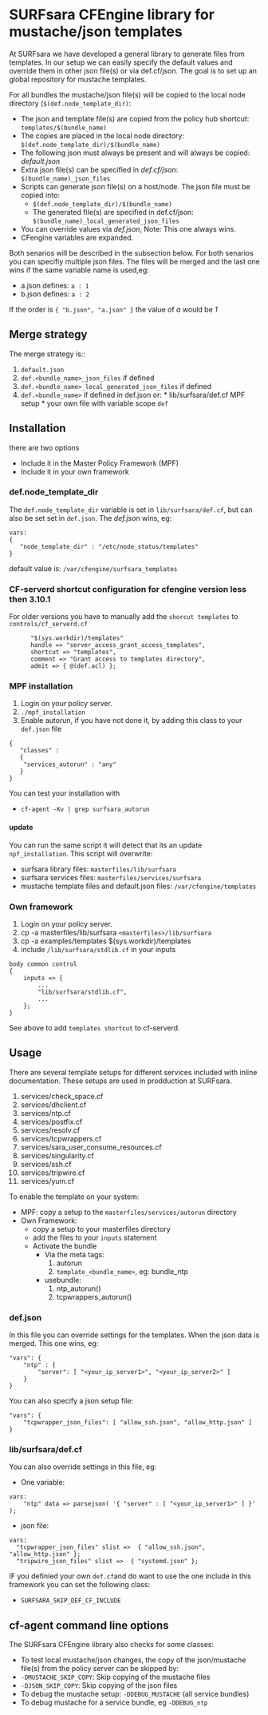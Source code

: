 # SURFsara CFEngine library for mustache/json templates 

At SURFsara we have developed a general library to generate files from templates. In our setup we can easily
specify the default values and override them in other json file(s) or via def.cf/json. The goal is to set
up an global  repository for mustache templates.

For all bundles the mustache/json file(s) will be copied to the local node directory (`$(def.node_template_dir)`:
 * The json and template file(s) are copied from the policy hub shortcut: `templates/$(bundle_name)`
 * The copies are placed in the local node directory: `$(def.node_template_dir)/$(bundle_name)`
 * The following json must always be present and will always be copied: *default.json*
 * Extra json file(s) can be specified in *def.cf/json*: `$(bundle_name)_json_files` 
 * Scripts can generate json file(s) on a host/node. The json file must be copied into: 
    * `$(def.node_template_dir)/$(bundle_name)`
    * The generated file(s) are specified in def.cf/json: `$(bundle_name)_local_generated_json_files`
 * You can override values via *def.json*, Note: This one always wins.
 * CFengine variables are expanded. 

Both senarios will be described in the subsection below. For both senarios you can specifiy multiple 
json files. The files will be merged and the last one wins if the same variable name is used,eg:  
 * a.json defines: `a : 1`
 * b.json defines: `a : 2`

If the order is `{ "b.json", "a.json" }` the value of *a* would be *1*

## Merge strategy

The merge strategy is::
  1. `default.json`
  1. `def.<bundle_name>_json_files` if defined
  1. `def.<bundle_name>_local_generated_json_files` if defined
  1. `def.<bundle_name>` if defined in def.json or:
    * lib/surfsara/def.cf MPF setup
    * your own file with variable scope `def` 

## Installation 

there are two options
 * Include it in the Master Policy Framework (MPF)
 * Include it in your own framework


### def.node\_template\_dir
 
The  `def.node_template_dir` variable is set in `lib/surfsara/def.cf`, but can also be set
set in `def.json`. The *def.json* wins, eg:
```
vars:
{
   "node_template_dir" : "/etc/node_status/templates"
}
```

default value is: `/var/cfengine/surfsara_templates`

### CF-serverd shortcut configuration for cfengine version less then 3.10.1

For older versions you have to manually add the `shorcut templates` to `controls/cf_serverd.cf`
```
      "$(sys.workdir)/templates"
      handle => "server_access_grant_access_templates",
      shortcut => "templates",
      comment => "Grant access to templates directory",
      admit => { @(def.acl) };
```

### MPF installation

1. Login on your policy server.
1. `./mpf_installation` 
1. Enable autorun, if you have not done it, by adding this class to your ```def.json``` file
```
{
   "classes" :
   {
    "services_autorun" : "any"
   }
}
```

You can test your installation with
 * `cf-agent -Kv | grep surfsara_autorun`
 
#### update ####

You can run the same script it will detect that its an update `npf_installation`. This script will overwrite:
 * surfsara library files: `masterfiles/lib/surfsara`
 * surfsara services files: `masterfiles/services/surfsara`
 * mustache template files and default.json files: `/var/cfengine/templates`

### Own framework

1. Login on your policy server.
1. cp -a masterfiles/lib/surfsara `<masterfiles>/lib/surfsara`
1. cp -a examples/templates $(sys.workdir)/templates
1. include `/lib/surfsara/stdlib.cf` in your inputs
```
body common control
{
    inputs => {
        ...
        "lib/surfsara/stdlib.cf",
        ...
    };
}
```
See above to add `templates shortcut` to cf-serverd.

## Usage

There are several template setups for different services included with inline documentation. These setups are
used in prodduction at SURFsara.
 1. services/check_space.cf
 1. services/dhclient.cf
 1. services/ntp.cf
 1. services/postfix.cf
 1. services/resolv.cf
 1. services/tcpwrappers.cf
 1. services/sara_user_consume_resources.cf
 1. services/singularity.cf
 1. services/ssh.cf
 1. services/tripwire.cf
 1. services/yum.cf

To enable the template on your system:
 * MPF: copy a setup to the `masterfiles/services/autorun` directory
 * Own Framework:
   * copy a setup to  your masterfiles directory
   * add the files to your `inputs` statement
   * Activate the bundle
     * Via the meta tags:
        1. autorun
        1. `template_<bundle_name>`, eg: bundle\_ntp
     * usebundle:
        1. ntp_autorun()
        1. tcpwrappers_autorun()

### def.json

In this file you can override settings for the templates. When the json data is merged. This one wins, eg:
```
"vars": {
    "ntp" : {
        "server": [ "<your_ip_server1>", "<your_ip_server2>" ]
    }
}
```

You can also specify a json setup file:
```
"vars": {
    "tcpwrapper_json_files": [ "allow_ssh.json", "allow_http.json" ]
}
```

### lib/surfsara/def.cf


You can also override settings in this file, eg:
 * One variable:
```
vars:
    "ntp" data => parsejson( '{ "server" : [ "<your_ip_server1>" ] }' );
```
 * json file:
  ```
vars:
    "tcpwrapper_json_files" slist =>  { "allow_ssh.json", "allow_http.json" };
    "tripwire_json_files" slist =>  { "systemd.json" };
 ```


IF you definied your own `def.cf`and do want to use the one include in this framework you can set the following class:
 * `SURFSARA_SKIP_DEF_CF_INCLUDE` 


## cf-agent command line options

The SURFsara CFEngine library also checks for some classes:
 * To test local mustache/json changes, the copy of the json/mustache file(s) from the policy server can be skipped by:
  * `-DMUSTACHE_SKIP_COPY`:  Skip copying of the mustache files
  * `-DJSON_SKIP_COPY`: Skip copying of the json files
 * To debug the mustache setup: `-DDEBUG_MUSTACHE` (all service bundles)
 * To debug mustache for a service bundle, eg `-DDEBUG_ntp`

